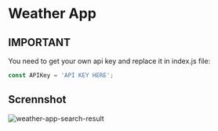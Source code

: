 # Weather App

## IMPORTANT
You need to get your own api key and replace it in index.js file:

```js
const APIKey = 'API KEY HERE';
```

## Scrennshot
![weather-app-search-result](https://github.com/minisiowo/weather-app-js/assets/109168517/0f7d9055-a1e1-4201-8205-1627b5b55a40)
